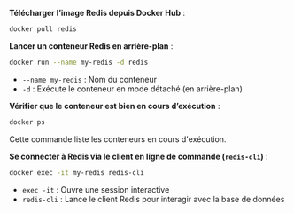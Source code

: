 **Télécharger l’image Redis depuis Docker Hub** :  
   ```sh
   docker pull redis
   ```

**Lancer un conteneur Redis en arrière-plan** :  
   ```sh
   docker run --name my-redis -d redis
   ```
   - `--name my-redis` : Nom du conteneur  
   - `-d` : Exécute le conteneur en mode détaché (en arrière-plan)

**Vérifier que le conteneur est bien en cours d’exécution** :  
   ```sh
   docker ps
   ```
   Cette commande liste les conteneurs en cours d'exécution.

**Se connecter à Redis via le client en ligne de commande (`redis-cli`)** :  
   ```sh
   docker exec -it my-redis redis-cli
   ```
   - `exec -it` : Ouvre une session interactive  
   - `redis-cli` : Lance le client Redis pour interagir avec la base de données  
